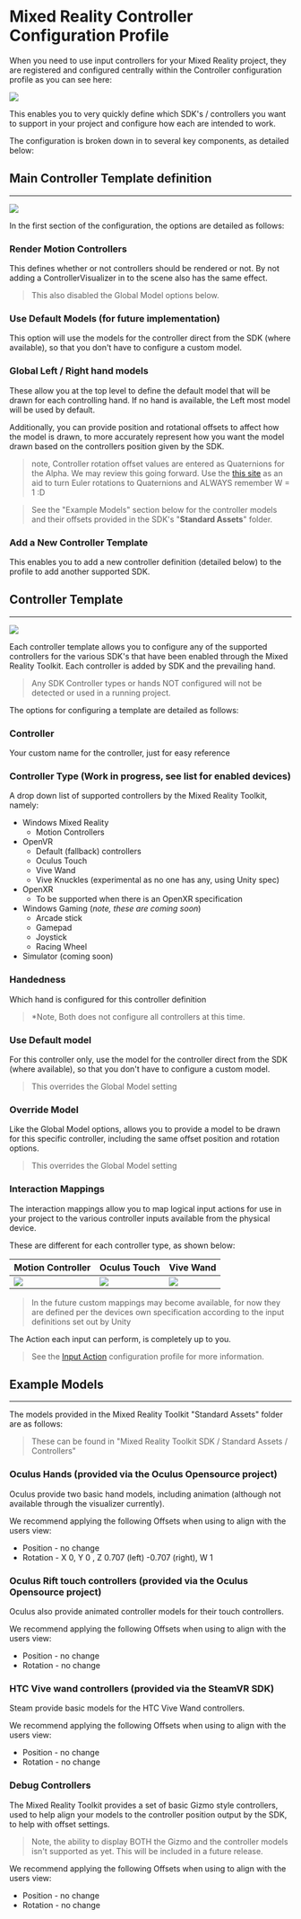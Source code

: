 # Mixed Reality Controller Configuration Profile

When you need to use input controllers for your Mixed Reality project, they are registered and configured centrally within the Controller configuration profile as you can see here:

![](/External/HowTo/ControllerConfigurationProfile/01-MixedRealityControllerConfigurationProfileInspector.png)

This enables you to very quickly define which SDK's / controllers you want to support in your project and configure how each are intended to work.

The configuration is broken down in to several key components, as detailed below:

## Main Controller Template definition
---
![](/External/HowTo/ControllerConfigurationProfile/02-ControllerTemplateDefinition.png)

In the first section of the configuration, the options are detailed as follows:

### Render Motion Controllers
This defines whether or not controllers should be rendered or not.  By not adding a ControllerVisualizer in to the scene also has the same effect.
> This also disabled the Global Model options below.

### Use Default Models (for future implementation)
This option will use the models for the controller direct from the SDK (where available), so that you don't have to configure a custom model.

### Global Left / Right hand models
These allow you at the top level to define the default model that will be drawn for each controlling hand.  If no hand is available, the Left most model will be used by default.

Additionally, you can provide position and rotational offsets to affect how the model is drawn, to more accurately represent how you want the model drawn based on the controllers position given by the SDK.

> note, Controller rotation offset values are entered as Quaternions for the Alpha.  We may review this going forward.  Use the [this site](https://quaternions.online/) as an aid to turn Euler rotations to Quaternions and ALWAYS remember W = 1 :D

> See the "Example Models" section below for the controller models and their offsets provided in the SDK's "**Standard Assets**" folder.

### Add a New Controller Template

This enables you to add a new controller definition (detailed below) to the profile to add another supported SDK.

## Controller Template
---
![](/External/HowTo/ControllerConfigurationProfile/03-ControllerTemplate.png)

Each controller template allows you to configure any of the supported controllers for the various SDK's that have been enabled through the Mixed Reality Toolkit.
Each controller is added by SDK and the prevailing hand.

> Any SDK Controller types or hands NOT configured will not be detected or used in a running project.

The options for configuring a template are detailed as follows:

### Controller
Your custom name for the controller, just for easy reference

### Controller Type (Work in progress, see list for enabled devices)
A drop down list of supported controllers by the Mixed Reality Toolkit, namely:

* Windows Mixed Reality
    * Motion Controllers
* OpenVR
    * Default (fallback) controllers
    * Oculus Touch
    * Vive Wand 
    * Vive Knuckles (experimental as no one has any, using Unity spec)
* OpenXR
    * To be supported when there is an OpenXR specification
* Windows Gaming (*note, these are coming soon*)
    * Arcade stick
    * Gamepad
    * Joystick
    * Racing Wheel
* Simulator (coming soon)

### Handedness
Which hand is configured for this controller definition
> *Note, Both does not configure all controllers at this time.

### Use Default model
For this controller only, use the model for the controller direct from the SDK (where available), so that you don't have to configure a custom model.
> This overrides the Global Model setting

### Override Model
Like the Global Model options, allows you to provide a model to be drawn for this specific controller, including the same offset position and rotation options.
> This overrides the Global Model setting

### Interaction Mappings
The interaction mappings allow you to map logical input actions for use in your project to the various controller inputs available from the physical device.  

These are different for each controller type, as shown below:

| Motion Controller | Oculus Touch | Vive Wand |
|---|---|---|
|![](/External/HowTo/ControllerConfigurationProfile/04-WMRInteractions.png)|![](/External/HowTo/ControllerConfigurationProfile/05-OculusTouchInteractions.png)|![](/External/HowTo/ControllerConfigurationProfile/06-ViveWandInteractions.png)|

> In the future custom mappings may become available, for now they are defined per the devices own specification according to the input definitions set out by Unity

The Action each input can perform, is completely up to you.

> See the [Input Action]() configuration profile for more information.

## Example Models
---

The models provided in the Mixed Reality Toolkit "Standard Assets" folder are as follows:

> These can be found in "Mixed Reality Toolkit SDK / Standard Assets / Controllers"

### Oculus Hands (provided via the Oculus Opensource project)
Oculus provide two basic hand models, including animation (although not available through the visualizer currently).  

We recommend applying the following Offsets when using to align with the users view:
* Position - no change
* Rotation - X 0, Y 0 , Z 0.707 (left) -0.707 (right), W 1

### Oculus Rift touch controllers (provided via the Oculus Opensource project)
Oculus also provide animated controller models for their touch controllers.

We recommend applying the following Offsets when using to align with the users view:
* Position - no change
* Rotation - no change

### HTC Vive wand controllers (provided via the SteamVR SDK)
Steam provide basic models for the HTC Vive Wand controllers.

We recommend applying the following Offsets when using to align with the users view:
* Position - no change
* Rotation - no change

### Debug Controllers
The Mixed Reality Toolkit provides a set of basic Gizmo style controllers, used to help align your models to the controller position output by the SDK, to help with offset settings.
> Note, the ability to display BOTH the Gizmo and the controller models isn't supported as yet. This will be included in a future release.


We recommend applying the following Offsets when using to align with the users view:
* Position - no change
* Rotation - no change